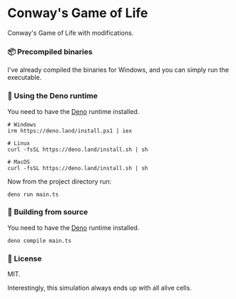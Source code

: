 # Conway's Game of Life

Conway's Game of Life with modifications.

### 📦 Precompiled binaries

I've already compiled the binaries for Windows, and you can simply run the
executable.

### 🚀 Using the Deno runtime

You need to have the [Deno](https://deno.com/) runtime installed.

```
# Windows
irm https://deno.land/install.ps1 | iex

# Linux
curl -fsSL https://deno.land/install.sh | sh

# MacOS
curl -fsSL https://deno.land/install.sh | sh
```

Now from the project directory run:

```
deno run main.ts
```

### 🔧 Building from source

You need to have the [Deno](https://deno.com/) runtime installed.

```
deno compile main.ts
```

### 📜 License

MIT.

Interestingly, this simulation always ends up with all alive cells.

